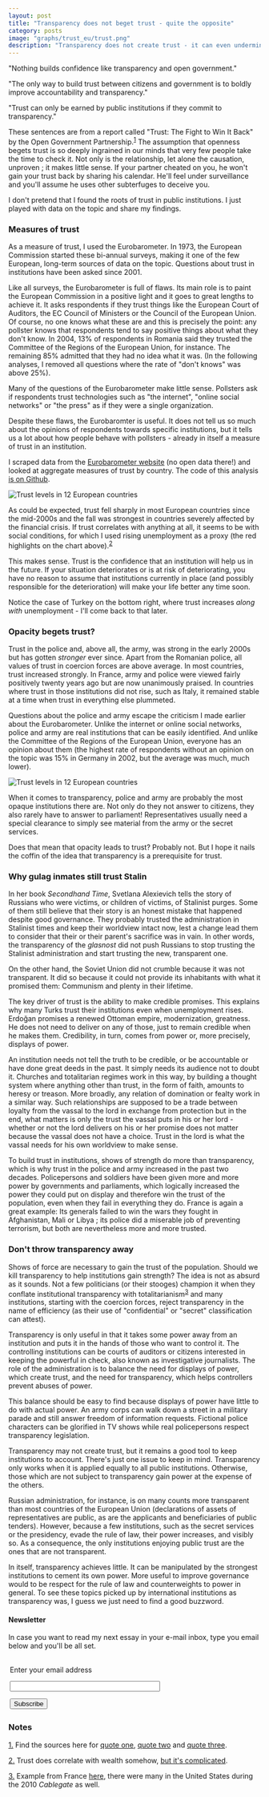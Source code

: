 ```yaml
---
layout: post
title: "Transparency does not beget trust - quite the opposite"
category: posts
image: "graphs/trust_eu/trust.png"
description: "Transparency does not create trust - it can even undermine it."
---
```


"Nothing builds confidence like transparency and open government." 

"The only way to build trust between citizens and government is to boldly improve accountability and transparency." 

"Trust can only be earned by public institutions if they commit to transparency."

These sentences are from a report called "Trust: The Fight to Win It Back" by the Open Government Partnership.<sup><a name='note_1' id='#note_1' class='note_anchor' href='#foot_1'>1</a></sup> The assumption that openness begets trust is so deeply ingrained in our minds that very few people take the time to check it. Not only is the relationship, let alone the causation, unproven ; it makes little sense. If your partner cheated on you, he won't gain your trust back by sharing his calendar. He'll feel under surveillance and you'll assume he uses other subterfuges to deceive you.

I don't pretend that I found the roots of trust in public institutions. I just played with data on the topic and share my findings.

### Measures of trust

As a measure of trust, I used the Eurobarometer. In 1973, the European Commission started these bi-annual surveys, making it one of the few European, long-term sources of data on the topic. Questions about trust in institutions have been asked since 2001.

Like all surveys, the Eurobarometer is full of flaws. Its main role is to paint the European Commission in a positive light and it goes to great lengths to achieve it. It asks respondents if they trust things like the European Court of Auditors, the EC Council of Ministers or the Council of the European Union. Of course, no one knows what these are and this is precisely the point: any pollster knows that respondents tend to say positive things about what they don't know. In 2004, 13% of respondents in Romania said they trusted the Committee of the Regions of the European Union, for instance. The remaining 85% admitted that they had no idea what it was. (In the following analyses, I removed all questions where the rate of "don't knows" was above 25%).

Many of the questions of the Eurobarometer make little sense. Pollsters ask if respondents trust technologies such as "the internet", "online social networks" or "the press" as if they were a single organization.

Despite these flaws, the Eurobaromter is useful. It does not tell us so much about the opinions of respondents towards specific institutions, but it tells us a lot about how people behave with pollsters - already in itself a measure of trust in an institution.

I scraped data from the [Eurobarometer website](http://ec.europa.eu/commfrontoffice/publicopinion/index.cfm/Chart/index) (no open data there!) and looked at aggregate measures of trust by country. The code of this analysis [is on Github](https://github.com/n-kb/n-kb.github.io/tree/master/graphs/trust_eu).

![Trust levels in 12 European countries](../graphs/trust_eu/trust.png)

As could be expected, trust fell sharply in most European countries since the mid-2000s and the fall was strongest in countries severely affected by the financial crisis. If trust correlates with anything at all, it seems to be with social conditions, for which I used rising unemployment as a proxy (the red highlights on the chart above).<sup><a name='note_2' id='#note_2' class='note_anchor' href='#foot_2'>2</a></sup>

This makes sense. Trust is the confidence that an institution will help us in the future. If your situation deteriorates or is at risk of deteriorating, you have no reason to assume that institutions currently in place (and possibly responsible for the deterioration) will make your life better any time soon.

Notice the case of Turkey on the bottom right, where trust increases *along with* unemployment - I'll come back to that later.

### Opacity begets trust?

Trust in the police and, above all, the army, was strong in the early 2000s but has gotten _stronger_ ever since. Apart from the Romanian police, all values of trust in coercion forces are above average. In most countries, trust increased strongly. In France, army and police were viewed fairly positively twenty years ago but are now unanimously praised. In countries where trust in those institutions did not rise, such as Italy, it remained stable at a time when trust in everything else plummeted.

Questions about the police and army escape the criticism I made earlier about the Eurobarometer. Unlike the internet or online social networks, police and army are real institutions that can be easily identified. And unlike the Committee of the Regions of the European Union, everyone has an opinion about them (the highest rate of respondents without an opinion on the topic was 15% in Germany in 2002, but the average was much, much lower).

![Trust levels in 12 European countries](../graphs/trust_eu/trust_coercion.png)

When it comes to transparency, police and army are probably the most opaque institutions there are. Not only do they not answer to citizens, they also rarely have to answer to parliament! Representatives usually need a special clearance to simply see material from the army or the secret services.

Does that mean that opacity leads to trust? Probably not. But I hope it nails the coffin of the idea that transparency is a prerequisite for trust.

### Why gulag inmates still trust Stalin

In her book _Secondhand Time_, Svetlana Alexievich tells the story of Russians who were victims, or children of victims, of Stalinist purges. Some of them still believe that their story is an honest mistake that happened despite good governance. They probably trusted the administration in Stalinist times and keep their worldview intact now, lest a change lead them to consider that their or their parent's sacrifice was in vain. In other words, the transparency of the _glasnost_ did not push Russians to stop trusting the Stalinist administration and start trusting the new, transparent one.

On the other hand, the Soviet Union did not crumble because it was not transparent. It did so because it could not provide its inhabitants with what it promised them: Communism and plenty in their lifetime.

The key driver of trust is the ability to make credible promises. This explains why many Turks trust their institutions even when unemployment rises. Erdoğan promises a renewed Ottoman empire, modernization, greatness. He does not need to deliver on any of those, just to remain credible when he makes them. Credibility, in turn, comes from power or, more precisely, displays of power.

An institution needs not tell the truth to be credible, or be accountable or have done great deeds in the past. It simply needs its audience not to doubt it. Churches and totalitarian regimes work in this way, by building a thought system where anything other than trust, in the form of faith, amounts to heresy or treason. More broadly, any relation of domination or fealty work in a similar way. Such relationships are supposed to be a trade between loyalty from the vassal to the lord in exchange from protection but in the end, what matters is only the trust the vassal puts in his or her lord - whether or not the lord delivers on his or her promise does not matter because the vassal does not have a choice. Trust in the lord is what the vassal needs for his own worldview to make sense.

To build trust in institutions, shows of strength do more than transparency, which is why trust in the police and army increased in the past two decades. Policepersons and soldiers have been given more and more power by governments and parliaments, which logically increased the power they could put on display and therefore win the trust of the population, even when they fail in everything they do. France is again a great example: Its generals failed to win the wars they fought in Afghanistan, Mali or Libya ; its police did a miserable job of preventing terrorism, but both are nevertheless more and more trusted.

### Don't throw transparency away

Shows of force are necessary to gain the trust of the population. Should we kill transparency to help institutions gain strength? The idea is not as absurd as it sounds. Not a few politicians (or their stooges) champion it when they conflate institutional transparency with totalitarianism<sup><a name='note_3' id='#note_3' class='note_anchor' href='#foot_3'>3</a></sup> and many institutions, starting with the coercion forces, reject transparency in the name of efficiency (as their use of "confidential" or "secret" classification can attest).

Transparency is only useful in that it takes some power away from an institution and puts it in the hands of those who want to control it. The controlling institutions can be courts of auditors or citizens interested in keeping the powerful in check, also known as investigative journalists. The role of the administration is to balance the need for displays of power, which create trust, and the need for transparency, which helps controllers prevent abuses of power.

This balance should be easy to find because displays of power have little to do with actual power. An army corps can walk down a street in a military parade and still answer freedom of information requests. Fictional police characters can be glorified in TV shows while real policepersons respect transparency legislation.

Transparency may not create trust, but it remains a good tool to keep institutions to account. There's just one issue to keep in mind. Transparency only works when it is applied equally to all public institutions. Otherwise, those which are not subject to transparency gain power at the expense of the others.

Russian administration, for instance, is on many counts more transparent than most countries of the European Union (declarations of assets of representatives are public, as are the applicants and beneficiaries of public tenders). However, because a few institutions, such as the secret services or the presidency, evade the rule of law, their power increases, and visibly so. As a consequence, the only institutions enjoying public trust are the ones that are not transparent.

In itself, transparency achieves little. It can be manipulated by the strongest institutions to cement its own power. More useful to improve governance would to be respect for the rule of law and counterweights to power in general. To see these topics picked up by international institutions as transparency was, I guess we just need to find a good buzzword.
	

<h4>Newsletter</h4>
<p>In case you want to read my next essay in your e-mail inbox, type you email below and you'll be all set.</p>
<form style="padding:3px;" action="https://tinyletter.com/nkb" method="post" target="popupwindow" onsubmit="window.open('https://tinyletter.com/nkb', 'popupwindow', 'scrollbars=yes,width=800,height=600');return true"><p><label for="tlemail">Enter your email address</label></p><p><input type="text" style="width:300px" name="email" id="tlemail" /></p><input type="hidden" value="1" name="embed"/><input type="submit" value="Subscribe" /></form>


 <a name='notes' ></a>

### Notes 



<a href='#note_1' name='foot_1' data-text='Find the sources here for ‘quote one’, ‘quote two’ and ‘quote three’.'>1.</a> Find the sources here for [quote one](https://archive.is/20171222/https://www.opengovpartnership.org/trust/citizens-cannot-trust-what-they-cannot-see), [quote two](https://archive.is/20171222/https://www.opengovpartnership.org/trust/political-drivers-of-low-trust) and [quote three](https://archive.is/20171222/https://www.opengovpartnership.org/trust/trust-times-of-intense-scrutiny).


<a href='#note_2' name='foot_2' data-text='Trust does correlate with wealth somehow, ‘but it’s complicated’.'>2.</a> Trust does correlate with wealth somehow, [but it's complicated](https://archive.is/20171222/https://ourworldindata.org/trust).


<a href='#note_3' name='foot_3' data-text='Example from France ‘here’, there were many in the United States during the 2010 Cablegate as well.'>3.</a> Example from France [here](https://archive.is/20171222/https://tempsreel.nouvelobs.com/rue89/sur-le-radar/20170207.OBS4930/fillon-et-la-demande-de-transparence-et-elkrief-se-soumit-au-totalitarisme.html), there were many in the United States during the 2010 _Cablegate_ as well.
